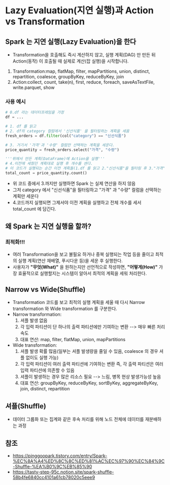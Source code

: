 # Lazy Evaluation(지연 실행)과 Action vs Transformation
## Spark 는 지연 실행(Lazy Evaluation)을 한다
- Transformation을 호출해도 즉시 계산하지 않고, 실행 계획(DAG) 만 만든 뒤 Action(동작) 이 호출될 때 실제로 계산(잡 실행)을 시작합니다.
1. Transformation:map, flatMap, filter, mapPartitions, union, distinct, repartition, coalesce, groupByKey, reduceByKey, join
2. Action:collect, count, take(n), first, reduce, foreach, saveAsTextFile, write.parquet, show

### 사용 예시
``` python
# 0.df 라는 데이터프레임을 가정
df = ...

# 1. df 를 읽고
# 2. df의 category 컬럼에서 '신선식품' 을 필터링하는 계획을 세움
fresh_orders = df.filter(col("category") == "신선식품")

# 3. 거기서 '가격'과 '수량' 컬럼만 선택하는 계획을 세운다.
price_quantity = fresh_orders.select("가격", "수량")

'''위에서 만든 계획(DataFrame)에 Action을 실행'''
# 4.이전에 세웠던 계획대로 실행 후 개수를 센다.
# 이 코드가 실행되는 순간 이전 계획들(1.df 를 읽고 2."신선식품"을 필터링 후 3."가격", "수량" 컬럼을 선택)을 실행하고 4.최종 데이터의 개수를 세서 최종 숫자가 total_count 변수에 담긴다
total_count = price_quantity.count() 
```
- 위 코드 중에서 3.까지만 실행하면 Spark 는 실제 연산을 하지 않음
- 그저 category 에서 "신선식품"을 필터링하고 "가격" 과 "수량" 컬럼을 선택하는 계획만 세운다
- 4.코드까지 실행되면 그제서야 이전 계획을 실행하고 전체 개수를 세서 total_count 에 담긴다.

## 왜 Spark 는 지연 실행을 할까?
### **최적화!!!**
- 여러 Transformation을 보고 불필요 하거나 중복 실행되는 작업 등을 줄이고 최적의 실행 계획(연산 재배열, 푸시다운 등)을 세운 후 실행한다.
- 사용자가 **"무엇(What)"** 을 원하는지만 선언적으로 작성하면, **"어떻게(How)"** 가장 효율적으로 실행할지는 시스템이 알아서 최적의 계획을 세워 처리한다.

## Narrow vs Wide(Shuffle)
- Transformation 코드를 보고 최적의 실행 계획을 세울 때 다시 Narrow transformation 와 Wide transformation 를 구분한다.
- Narrow transformation:
    1. 셔플 발생 없음
    2. 각 입력 파티션이 단 하나의 출력 파티션에만 기여하는 변환 --> 매우 빠른 처리 속도
    3. 대표 연산: map, filter, flatMap, union, mapPartitions
- Wide transformation:
    1. 셔플 발생 확률 많음(일부는 셔플 발생량을 줄일 수 있음, coalesce 의 경우 셔플 없이도 실행 가능)
    2. 각 입력 파티션이 여러 출력 파티션에 기여하는 변환 즉, 각 출력 파티션은 여러 입력 파티션에 의존할 수 있음
    3. 셔플이 발생하는 경우 많은 리소스 필요 --> 느림, 병목 현상 발생가능성 높음
    4. 대표 연산: groupByKey, reduceByKey, sortByKey, aggregateByKey, join, distinct, repartition

## 셔플(Shuffle)
- 데이터 그룹화 또는 집계와 같은 후속 처리를 위해 노드 전체에 데이터를 재분배하는 과정

## 참조
- https://pinggoopark.tistory.com/entry/Spark-%EC%8A%A4%ED%8C%8C%ED%81%AC%EC%97%90%EC%84%9C-Shuffle-%EA%B0%9C%EB%85%90
- https://tasty-step-95c.notion.site/spark-shuffle-58b4fe6840cc4101a61cb78020c5eee9